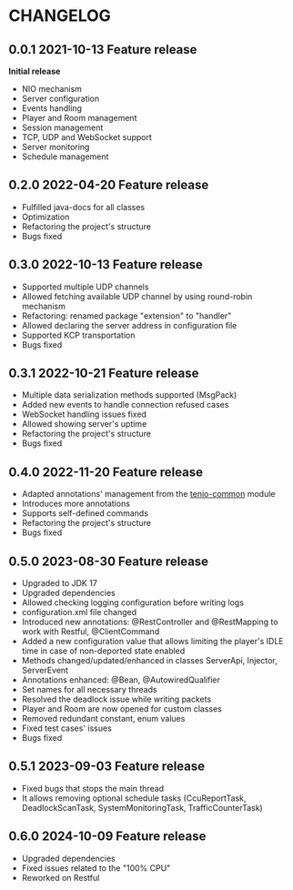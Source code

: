 # CHANGELOG

## 0.0.1 2021-10-13 Feature release
**Initial release**
- NIO mechanism  
- Server configuration  
- Events handling  
- Player and Room management  
- Session management  
- TCP, UDP and WebSocket support  
- Server monitoring  
- Schedule management  

## 0.2.0 2022-04-20 Feature release
- Fulfilled java-docs for all classes
- Optimization
- Refactoring the project's structure
- Bugs fixed  

## 0.3.0 2022-10-13 Feature release
- Supported multiple UDP channels
- Allowed fetching available UDP channel by using round-robin mechanism
- Refactoring: renamed package "extension" to "handler"
- Allowed declaring the server address in configuration file
- Supported KCP transportation
- Bugs fixed

## 0.3.1 2022-10-21 Feature release
- Multiple data serialization methods supported (MsgPack)
- Added new events to handle connection refused cases
- WebSocket handling issues fixed
- Allowed showing server's uptime 
- Refactoring the project's structure
- Bugs fixed  

## 0.4.0 2022-11-20 Feature release
- Adapted annotations' management from the [tenio-common](https://github.com/congcoi123/tenio-common) module
- Introduces more annotations
- Supports self-defined commands
- Refactoring the project's structure
- Bugs fixed  

## 0.5.0 2023-08-30 Feature release
- Upgraded to JDK 17
- Upgraded dependencies 
- Allowed checking logging configuration before writing logs 
- configuration.xml file changed
- Introduced new annotations: @RestController and @RestMapping to work with Restful, @ClientCommand
- Added a new configuration value that allows limiting the player's IDLE time in case of non-deported state enabled
- Methods changed/updated/enhanced in classes ServerApi, Injector, ServerEvent
- Annotations enhanced: @Bean, @AutowiredQualifier
- Set names for all necessary threads
- Resolved the deadlock issue while writing packets
- Player and Room are now opened for custom classes
- Removed redundant constant, enum values
- Fixed test cases' issues
- Bugs fixed 

## 0.5.1 2023-09-03 Feature release
- Fixed bugs that stops the main thread 
- It allows removing optional schedule tasks (CcuReportTask, DeadlockScanTask, SystemMonitoringTask, TrafficCounterTask)

## 0.6.0 2024-10-09 Feature release
- Upgraded dependencies
- Fixed issues related to the "100% CPU"
- Reworked on Restful
